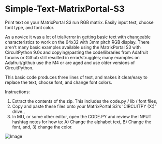 # Simple-Text-MatrixPortal-S3
Print text on your MatrixPortal S3 run RGB matrix. Easily input text, choose font type, and font color. 

As a novice it was a lot of trial/error in getting basic text with changeable characteristics to work on the 64x32 with 3mm pitch RGB display. There aren't many basic examples available using the MatrixPortal S3 with CircuitPython 9.0x and copying/pasting the code/libraries from Adafruit forums or Github still resulted in error/struggles; many examples on Adafruit/github use the M4 or are aged and use older versions of CircuitPython. 

This basic code produces three lines of text, and makes it clear/easy to replace the text, choose font, and change font colors.  

Instructions:
1) Extract the contents of the zip. This includes the code.py / lib / font files, 
2) Copy and paste these files onto your MatrixPortal S3's 'CIRCUITPY (X:)' drive.,
3) In MU, or some other editor, open the CODE.PY and review the INPUT hashtag notes for how to:
   A) Change the alphabet text,
   B) Change the font, and,
   3) change the color.

![Image](https://github.com/user-attachments/assets/f8caeb87-3887-4cf4-8875-c5f0b15aeaa7)
